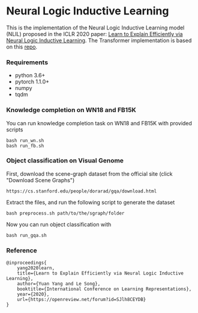 # Neural Logic Inductive Learning
This is the implementation of the Neural Logic Inductive Learning model (NLIL) proposed in the ICLR 2020 paper:
[Learn to Explain Efficiently via Neural Logic Inductive Learning](https://openreview.net/forum?id=SJlh8CEYDB). The
Transformer implementation is based on this [repo](https://github.com/jadore801120/attention-is-all-you-need-pytorch).

### Requirements
- python 3.6+
- pytorch 1.1.0+
- numpy
- tqdm

### Knowledge completion on WN18 and FB15K

You can run knowledge completion task on WN18 and FB15K with provided scripts

    bash run_wn.sh
    bash run_fb.sh

### Object classification on Visual Genome

First, download the scene-graph dataset from the official site (click "Download Scene Graphs")

    https://cs.stanford.edu/people/dorarad/gqa/download.html

Extract the files, and run the following script to generate the dataset 

    bash preprocess.sh path/to/the/sgraph/folder
    
Now you can run object classification with

    bash run_gqa.sh

### Reference 

    @inproceedings{
        yang2020learn,
        title={Learn to Explain Efficiently via Neural Logic Inductive Learning},
        author={Yuan Yang and Le Song},
        booktitle={International Conference on Learning Representations},
        year={2020},
        url={https://openreview.net/forum?id=SJlh8CEYDB}
    }